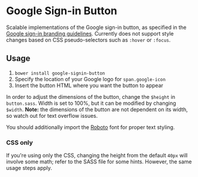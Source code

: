 # Google Sign-in Button

Scalable implementations of the Google sign-in button, as specified in the [Google sign-in branding guidelines](https://developers.google.com/identity/branding-guidelines). Currently does not support style changes based on CSS pseudo-selectors such as `:hover` or `:focus`.

## Usage
1. `bower install google-signin-button`
2. Specify the location of your Google logo for `span.google-icon`
3. Insert the button HTML where you want the button to appear

In order to adjust the dimensions of the button, change the `$height` in `button.sass`. Width is set to 100%, but it can be modified by changing `$width`. **Note:** the dimensions of the button are not dependent on its width, so watch out for text overflow issues.

You should additionally import the [Roboto](https://fonts.google.com/specimen/Roboto) font for proper text styling.

### CSS only
If you're using only the CSS, changing the height from the default `40px` will involve some math; refer to the SASS file for some hints. However, the same usage steps apply.
